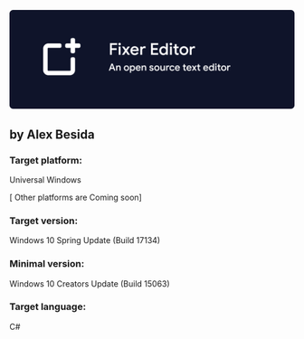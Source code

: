 ![Fixer-Editor](/docs/images/info-bar.png)
## by Alex Besida

### Target platform:
Universal Windows

[ Other platforms are Coming soon]

### Target version:
Windows 10 Spring Update (Build 17134)

### Minimal version:
Windows 10 Creators Update (Build 15063)

### Target language:
C#


